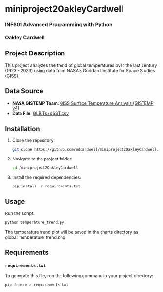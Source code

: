 # miniproject2OakleyCardwell
### INF601 Advanced Programming with Python
### Oakley Cardwell

## Project Description
This project analyzes the trend of global temperatures over the last century (1923 - 2023) using data from NASA's Goddard Institute for Space Studies (GISS).

## Data Source

- **NASA GISTEMP Team**: [GISS Surface Temperature Analysis (GISTEMP v4)](https://data.giss.nasa.gov/gistemp/)
- **Data File**: [GLB.Ts+dSST.csv](https://data.giss.nasa.gov/gistemp/tabledata_v4/GLB.Ts+dSST.csv)

## Installation

1. Clone the repository:
    ```bash
    git clone https://github.com/odcardwell/miniproject2OakleyCardwell.git
    ```

2. Navigate to the project folder:
    ```bash
    cd /miniproject2OakleyCardwell
    ```

3. Install the required dependencies:
    ```bash
    pip install -r requirements.txt
    ```

## Usage

Run the script:
```bash
python temperature_trend.py
```

The temperature trend plot will be saved in the charts directory as global_temperature_trend.png.

## Requirements

### `requirements.txt`

To generate this file, run the following command in your project directory:

```bash
pip freeze > requirements.txt